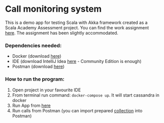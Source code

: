 # Call monitoring system

This is a demo app for testing Scala with Akka framework created as a Scala Academy Assessment project. You can find the work 
assignment [here](https://hotovo.jira.com/wiki/spaces/HTO/pages/3960995859/Scala+Academy+Assessment+project). The assignment 
has been slightly accommodated.

### Dependencies needed:
- Docker (download [here](https://www.docker.com/products/docker-desktop/))
- IDE (download IntelliJ Idea [here](https://www.jetbrains.com/idea/download/?fromIDE=#section=windows) - Community Edition is enough)
- Postman (download [here](https://www.postman.com/downloads/))

### How to run the program:

1. Open project in your favourite IDE
2. From terminal run command: `docker-compose up`. It will start cassandra in docker
3. Run App from [here](src/main/scala/sk/glova/monitoringsystem/app/App.scala)
4. Run calls from Postman (you can import prepared [collection](postman_collection.json) into Postman)
